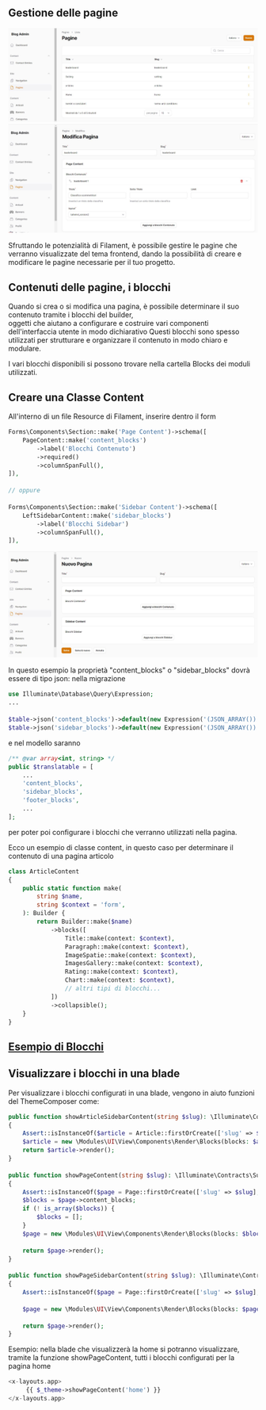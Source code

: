 ## Gestione delle pagine

![page_list](img/page_list.jpg)
![page_edit](img/page_edit.jpg)

Sfruttando le potenzialità di Filament, è possibile gestire le pagine che verranno visualizzate del tema frontend, dando la possibilità di creare e modificare le pagine necessarie per il tuo progetto.

## Contenuti delle pagine, i blocchi

Quando si crea o si modifica una pagina, è possibile determinare il suo contenuto tramite i blocchi del builder,  
oggetti che aiutano a configurare e costruire vari componenti dell'interfaccia utente in modo dichiarativo
Questi blocchi sono spesso utilizzati per strutturare e organizzare il contenuto in modo chiaro e modulare.

I vari blocchi disponibili si possono trovare nella cartella Blocks dei moduli utilizzati.

## Creare una Classe Content

All'interno di un file Resource di Filament, inserire dentro il form

```php
Forms\Components\Section::make('Page Content')->schema([
    PageContent::make('content_blocks')
        ->label('Blocchi Contenuto')
        ->required()
        ->columnSpanFull(),
]),

// oppure

Forms\Components\Section::make('Sidebar Content')->schema([
    LeftSidebarContent::make('sidebar_blocks')
        ->label('Blocchi Sidebar')
        ->columnSpanFull(),
]),
```
![page_create](img/page_create.jpg)

In questo esempio la proprietà "content_blocks" o "sidebar_blocks" dovrà essere di tipo json:
nella migrazione
```php
use Illuminate\Database\Query\Expression;
...

$table->json('content_blocks')->default(new Expression('(JSON_ARRAY())'));
$table->json('sidebar_blocks')->default(new Expression('(JSON_ARRAY())'));
```

e nel modello saranno
```php
/** @var array<int, string> */
public $translatable = [
    ...
    'content_blocks',
    'sidebar_blocks',
    'footer_blocks',
    ...
];
```
per poter poi configurare i blocchi che verranno utilizzati nella pagina.

Ecco un esempio di classe content, in questo caso per determinare il contenuto di una pagina articolo

```php
class ArticleContent
{
    public static function make(
        string $name,
        string $context = 'form',
    ): Builder {
        return Builder::make($name)
            ->blocks([
                Title::make(context: $context),
                Paragraph::make(context: $context),
                ImageSpatie::make(context: $context),
                ImagesGallery::make(context: $context),
                Rating::make(context: $context),
                Chart::make(context: $context),
                // altri tipi di blocchi...
            ])
            ->collapsible();
    }
}
```

## [Esempio di Blocchi](docs/blocks.md)

## Visualizzare i blocchi in una blade

Per visualizzare i blocchi configurati in una blade, vengono in aiuto funzioni del ThemeComposer come:

```php
public function showArticleSidebarContent(string $slug): \Illuminate\Contracts\Support\Renderable
{
    Assert::isInstanceOf($article = Article::firstOrCreate(['slug' => $slug], ['sidebar_blocks' => []]), Article::class, '['.__LINE__.']['.__FILE__.']');
    $article = new \Modules\UI\View\Components\Render\Blocks(blocks: $article->sidebar_blocks, model: $article);
    return $article->render();
}

public function showPageContent(string $slug): \Illuminate\Contracts\Support\Renderable
{
    Assert::isInstanceOf($page = Page::firstOrCreate(['slug' => $slug], ['title' => $slug, 'content_blocks' => []]), Page::class, '['.__LINE__.']['.__FILE__.']');
    $blocks = $page->content_blocks;
    if (! is_array($blocks)) {
        $blocks = [];
    }
    $page = new \Modules\UI\View\Components\Render\Blocks(blocks: $blocks, model: $page);

    return $page->render();
}

public function showPageSidebarContent(string $slug): \Illuminate\Contracts\Support\Renderable
{
    Assert::isInstanceOf($page = Page::firstOrCreate(['slug' => $slug], ['sidebar_blocks' => []]), Page::class, '['.__LINE__.']['.__FILE__.']');

    $page = new \Modules\UI\View\Components\Render\Blocks(blocks: $page->sidebar_blocks, model: $page);

    return $page->render();
}
```

Esempio: nella blade che visualizzerà la home si potranno visualizzare, tramite la funzione showPageContent, tutti i blocchi configurati per la pagina home
```php
<x-layouts.app>
     {{ $_theme->showPageContent('home') }}
</x-layouts.app>
```
